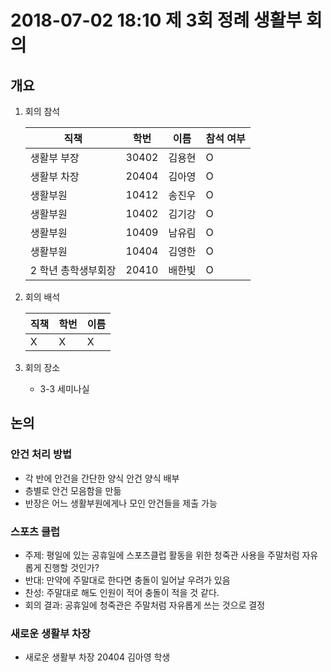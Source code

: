 # 2018-07-02 18:10 제 3회 정례 생활부 회의

## 개요

1.  회의 참석

    | 직책                | 학번  | 이름   | 참석 여부 |
    | ------------------- | ----- | ------ | --------- |
    | 생활부 부장         | 30402 | 김용현 | O         |
    | 생활부 차장         | 20404 | 김아영 | O         |
    | 생활부원            | 10412 | 송진우 | O         |
    | 생활부원            | 10402 | 김기강 | O         |
    | 생활부원            | 10409 | 남유림 | O         |
    | 생활부원            | 10404 | 김영한 | O         |
    | 2 학년 총학생부회장 | 20410 | 배한빛 | O         |

2.  회의 배석

    | 직책 | 학번 | 이름 |
    | ---- | ---- | ---- |
    | X    | X    | X    |

3.  회의 장소

    -   3-3 세미나실

## 논의

### 안건 처리 방법

-   각 반에 안건을 간단한 양식 안건 양식 배부
-   층별로 안건 모음함을 만듦
-   반장은 어느 생활부원에게나 모인 안건들을 제출 가능

### 스포츠 클럽

-   주제: 평일에 있는 공휴일에 스포츠클럽 활동을 위한 청죽관 사용을 주말처럼 자유롭게 진행할 것인가?
-   반대: 만약에 주말대로 한다면 충돌이 일어날 우려가 있음
-   찬성: 주말대로 해도 인원이 적어 충돌이 적을 것 같다.
-   회의 결과: 공휴일에 청죽관은 주말처럼 자유롭게 쓰는 것으로 결정

### 새로운 생활부 차장

-   새로운 생활부 차장 20404 김아영 학생
